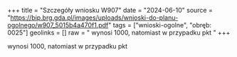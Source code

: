 +++
title = "Szczegóły wniosku W907"
date = "2024-06-10"
source = "https://bip.brg.gda.pl/images/uploads/wnioski-do-planu-ogolnego/w907_5015b4a470f1.pdf"
tags = ["wnioski-ogolne", "obręb: 0025"]
geolinks = []
raw = " wynosi 1000, natomiast w przypadku pkt "
+++

 wynosi 1000, natomiast w przypadku pkt 



